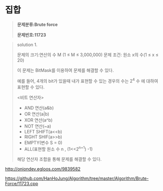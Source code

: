 # 집합

> **문제분류:Brute force**
>
> **문제번호:11723**

> solution 1.
>
> 문제의 크기:연산의 수 M (1 ≤ M ≤ 3,000,000)
> 문제 조건:  원소 x의 수(1 ≤ x ≤ 20)
>
> 이 문제는 BitMask를 이용하여 문제를 해결할 수 있다.
>
> 예를 들어, 4개의 bit가 있을때 내가 표현할 수 있는 경우의 수는 2<sup>4</sup> 수 에 대하여 표현할 수 있다. 
>
> <비트 연산자>
>
> - AND 연산(a&b)
> - OR 연산(a|b)
> - XOR 연산(a^b)
> - NOT 연산(~a)
> - LEFT SHIFT(a<<b)
> - RIGHT SHIF(a>>b)
> - EMPTY(변수 S = 0)
> - ALL(표현할 원소 수 n , (1<<2<sup>n+1</sup>) -1)
>
> 해당 연산자 조합을 통해 문제를 해결할 수 있다.

http://oniondev.egloos.com/9839582

https://github.com/HanHoJung/Algorithm/tree/master/Algorithm/Brute-Force/11723.cpp










